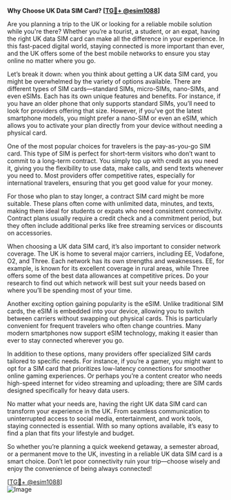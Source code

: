 **Why Choose UK Data SIM Card? [[TG💪+ @esim1088](https://t.me/s/esim1088)]**

Are you planning a trip to the UK or looking for a reliable mobile solution while you're there? Whether you’re a tourist, a student, or an expat, having the right UK data SIM card can make all the difference in your experience. In this fast-paced digital world, staying connected is more important than ever, and the UK offers some of the best mobile networks to ensure you stay online no matter where you go.

Let’s break it down: when you think about getting a UK data SIM card, you might be overwhelmed by the variety of options available. There are different types of SIM cards—standard SIMs, micro-SIMs, nano-SIMs, and even eSIMs. Each has its own unique features and benefits. For instance, if you have an older phone that only supports standard SIMs, you’ll need to look for providers offering that size. However, if you’ve got the latest smartphone models, you might prefer a nano-SIM or even an eSIM, which allows you to activate your plan directly from your device without needing a physical card.

One of the most popular choices for travelers is the pay-as-you-go SIM card. This type of SIM is perfect for short-term visitors who don’t want to commit to a long-term contract. You simply top up with credit as you need it, giving you the flexibility to use data, make calls, and send texts whenever you need to. Most providers offer competitive rates, especially for international travelers, ensuring that you get good value for your money.

For those who plan to stay longer, a contract SIM card might be more suitable. These plans often come with unlimited data, minutes, and texts, making them ideal for students or expats who need consistent connectivity. Contract plans usually require a credit check and a commitment period, but they often include additional perks like free streaming services or discounts on accessories.

When choosing a UK data SIM card, it’s also important to consider network coverage. The UK is home to several major carriers, including EE, Vodafone, O2, and Three. Each network has its own strengths and weaknesses. EE, for example, is known for its excellent coverage in rural areas, while Three offers some of the best data allowances at competitive prices. Do your research to find out which network will best suit your needs based on where you’ll be spending most of your time.

Another exciting option gaining popularity is the eSIM. Unlike traditional SIM cards, the eSIM is embedded into your device, allowing you to switch between carriers without swapping out physical cards. This is particularly convenient for frequent travelers who often change countries. Many modern smartphones now support eSIM technology, making it easier than ever to stay connected wherever you go.

In addition to these options, many providers offer specialized SIM cards tailored to specific needs. For instance, if you’re a gamer, you might want to opt for a SIM card that prioritizes low-latency connections for smoother online gaming experiences. Or perhaps you’re a content creator who needs high-speed internet for video streaming and uploading; there are SIM cards designed specifically for heavy data users.

No matter what your needs are, having the right UK data SIM card can transform your experience in the UK. From seamless communication to uninterrupted access to social media, entertainment, and work tools, staying connected is essential. With so many options available, it’s easy to find a plan that fits your lifestyle and budget.

So whether you’re planning a quick weekend getaway, a semester abroad, or a permanent move to the UK, investing in a reliable UK data SIM card is a smart choice. Don’t let poor connectivity ruin your trip—choose wisely and enjoy the convenience of being always connected!

[[TG💪+ @esim1088](https://t.me/s/esim1088)]  
![Image](https://i.postimg.cc/Y0z9fWf4/image.png)